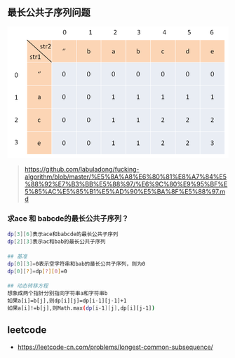 ## 最长公共子序列问题


![img](https://github.com/labuladong/fucking-algorithm/raw/master/pictures/LCS/dp.png)

> https://github.com/labuladong/fucking-algorithm/blob/master/%E5%8A%A8%E6%80%81%E8%A7%84%E5%88%92%E7%B3%BB%E5%88%97/%E6%9C%80%E9%95%BF%E5%85%AC%E5%85%B1%E5%AD%90%E5%BA%8F%E5%88%97.md
### 求ace 和  babcde的最长公共子序列？
```bash
dp[3][6]表示ace和babcde的最长公共子序列
dp[2][3]表示ac和bab的最长公共子序列

## 基准
dp[0][3]=0表示空字符串和bab的最长公共子序列，则为0
dp[0][?]=dp[?][0]=0

## 动态转移方程
想象成两个指针分别指向字符串a和字符串b
如果a[i]=b[j],则dp[i][j]=dp[i-1][j-1]+1
如果a[i]!=b[j],则Math.max(dp[i-1][j],dp[i][j-1])
```


## leetcode
- https://leetcode-cn.com/problems/longest-common-subsequence/

